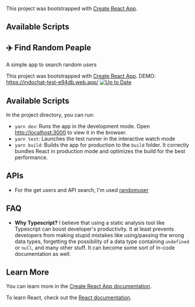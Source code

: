 This project was bootstrapped with [Create React App](https://github.com/facebook/create-react-app).

## Available Scripts

## ✈️ Find Random Peaple

A simple app to search random users

This project was bootstrapped with [Create React App](https://github.com/facebook/create-react-app).
DEMO: https://indochat-test-e94db.web.app/ [![Up to Date](https://github.com/ikatyang/emoji-cheat-sheet/workflows/Up%20to%20Date/badge.svg)](https://github.com/ikatyang/emoji-cheat-sheet/actions?query=workflow%3A%22Up+to+Date%22)

## Available Scripts

In the project directory, you can run:

- `yarn dev`: Runs the app in the development mode. Open [http://localhost:3000](http://localhost:3000) to view it in the browser.
- `yarn test`: Launches the test runner in the interactive watch mode
- `yarn build`: Builds the app for production to the `build` folder. It correctly bundles React in production mode and optimizes the build for the best performance.

## APIs

- For the get users and API search, I'm used [randomuser](https://randomuser.me/api/)

## FAQ

- **Why Typescript?** I believe that using a static analysis tool like Typescript can boost developer's productivity. It at least prevents developers from making stupid mistakes like using/passing the wrong data types, forgetting the possibility of a data type containing `undefined` or `null`, and many other stuff. It can become some sort of in-code documentation as well.

## Learn More

You can learn more in the [Create React App documentation](https://facebook.github.io/create-react-app/docs/getting-started).

To learn React, check out the [React documentation](https://reactjs.org/).

#
